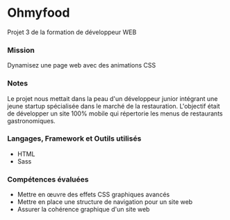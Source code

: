 # Ohmyfood

  Projet 3 de la formation de développeur WEB

### Mission ###
  
  Dynamisez une page web avec des animations CSS

### Notes ###

  Le projet nous mettait dans la peau d'un développeur junior intégrant une jeune startup spécialisée dans le marché de la restauration. L'objectif était de développer 
  un site  100%   mobile qui répertorie les menus de restaurants gastronomiques.

### Langages, Framework et Outils utilisés ###

  - HTML
  - Sass

### Compétences évaluées ###
 
  - Mettre en œuvre des effets CSS graphiques avancés
  - Mettre en place une structure de navigation pour un site web
  - Assurer la cohérence graphique d'un site web
